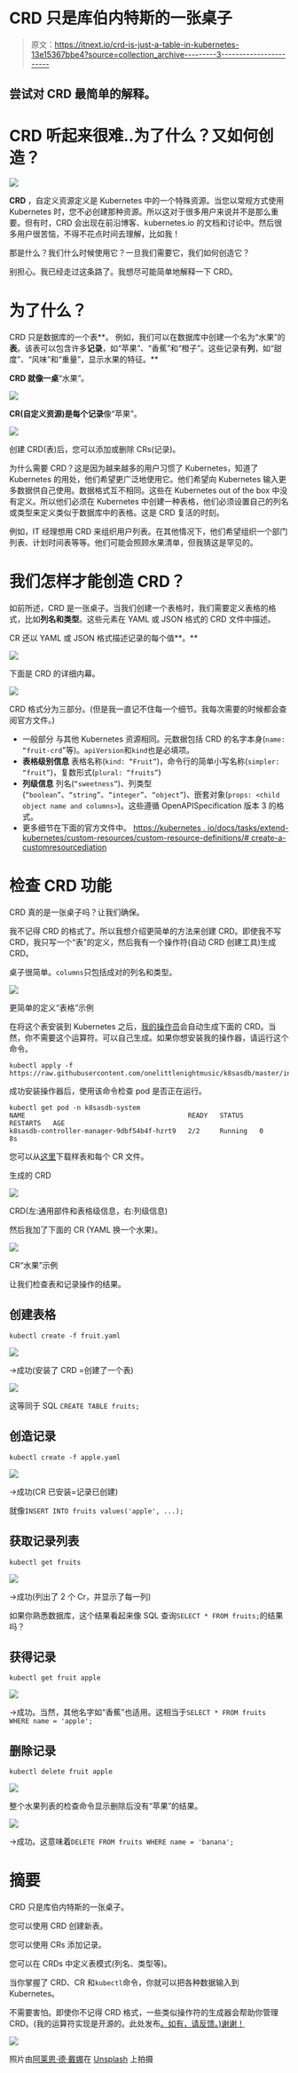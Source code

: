# CRD 只是库伯内特斯的一张桌子

> 原文：<https://itnext.io/crd-is-just-a-table-in-kubernetes-13e15367bbe4?source=collection_archive---------3----------------------->

## 尝试对 CRD 最简单的解释。

# CRD 听起来很难..为了什么？又如何创造？

![](img/b2b076ce80db362c8f2dde52e7d60fa6.png)

**CRD** ，自定义资源定义是 Kubernetes 中的一个特殊资源。当您以常规方式使用 Kubernetes 时，您不必创建那种资源。所以这对于很多用户来说并不是那么重要。但有时，CRD 会出现在前沿博客、kubernetes.io 的文档和讨论中。然后很多用户很苦恼，不得不花点时间去理解，比如我！

那是什么？我们什么时候使用它？一旦我们需要它，我们如何创造它？

别担心。我已经走过这条路了。我想尽可能简单地解释一下 CRD。

# 为了什么？

CRD 只是数据库的一个表**。
例如，我们可以在数据库中创建一个名为“水果”的**表**。该表可以包含许多**记录**，如“苹果”、“香蕉”和“橙子”。这些记录有**列**，如“甜度”、“风味”和“重量”，显示水果的特征。**

**CRD 就像一桌**“水果”。

![](img/2991ba5b578d0494cbff3a37f8db1836.png)

**CR(自定义资源)是每个记录**像“苹果”。

![](img/f26ab4c0d5a5d5d09679c7825581e09f.png)

创建 CRD(表)后，您可以添加或删除 CRs(记录)。

为什么需要 CRD？这是因为越来越多的用户习惯了 Kubernetes，知道了 Kubernetes 的用处，他们希望更广泛地使用它。他们希望向 Kubernetes 输入更多数据供自己使用。数据格式互不相同。这些在 Kubernetes out of the box 中没有定义。所以他们必须在 Kubernetes 中创建一种表格，他们必须设置自己的列名或类型来定义类似于数据库中的表格。这是 CRD 复活的时刻。

例如，IT 经理想用 CRD 来组织用户列表。在其他情况下，他们希望组织一个部门列表、计划时间表等等。他们可能会照顾水果清单，但我猜这是罕见的。

# 我们怎样才能创造 CRD？

如前所述，CRD 是一张桌子。当我们创建一个表格时，我们需要定义表格的格式，比如**列名和类型**。这些元素在 YAML 或 JSON 格式的 CRD 文件中描述。

CR 还以 YAML 或 JSON 格式描述记录的每个值**。**

![](img/8e32b765f57bc7b8f6584661cf6fc4e9.png)

下面是 CRD 的详细内幕。

![](img/32deaf240bf35f5a471d210fb910ac20.png)

CRD 格式分为三部分。(但是我一直记不住每一个细节。我每次需要的时候都会查阅官方文件。)

*   一般部分
    与其他 Kubernetes 资源相同。元数据包括 CRD 的名字本身(`name: “fruit-crd`"等)。`apiVersion`和`kind`也是必填项。
*   **表格级别信息**
    表格名称(`kind: “Fruit”`)，命令行的简单小写名称(`simpler: “fruit”`)，复数形式(`plural: “fruits”`)
*   **列级信息**
    列名(`“sweetness”`)、列类型(`“boolean”`、`“string”`、`“integer”`、`“object”`)、嵌套对象(`props: <child object name and columns>`)。这些遵循 OpenAPISpecification 版本 3 的格式。
*   更多细节在下面的官方文件中。
    [https://kubernetes . io/docs/tasks/extend-kubernetes/custom-resources/custom-resource-definitions/# create-a-customresourcediation](https://kubernetes.io/docs/tasks/extend-kubernetes/custom-resources/custom-resource-definitions/#create-a-customresourcedefinition)

# 检查 CRD 功能

CRD 真的是一张桌子吗？让我们确保。

我不记得 CRD 的格式了。所以我想介绍更简单的方法来创建 CRD。即使我不写 CRD，我只写一个“表”的定义，然后我有一个操作符(自动 CRD 创建工具)生成 CRD。

桌子很简单。`columns`只包括成对的列名和类型。

![](img/2b8323e3e2cd0ae150b9bedf0b9204d5.png)

更简单的定义“表格”示例

在将这个表安装到 Kubernetes 之后，[我的操作员](https://github.com/onelittlenightmusic/k8sasdb)会自动生成下面的 CRD。当然，你不需要这个运算符。可以自己生成。如果你想安装我的操作器，请运行这个命令。

```
kubectl apply -f https://raw.githubusercontent.com/onelittlenightmusic/k8sasdb/master/install.yaml
```

成功安装操作器后，使用该命令检查 pod 是否正在运行。

```
kubectl get pod -n k8sasdb-system
NAME                                         READY   STATUS    RESTARTS   AGE
k8sasdb-controller-manager-9dbf54b4f-hzrt9   2/2     Running   0          8s
```

您可以从[这里](https://github.com/onelittlenightmusic/k8sasdb/tree/master/test)下载样表和每个 CR 文件。

生成的 CRD

![](img/95b009fcf1f4d546a475efec9c2a4880.png)

CRD(左:通用部件和表格级信息，右:列级信息)

然后我加了下面的 CR (YAML 换一个水果)。

![](img/dbf2f3c582e12a8f68f42dda4cbab63d.png)

CR“水果”示例

让我们检查表和记录操作的结果。

## 创建表格

```
kubectl create -f fruit.yaml
```

![](img/692d5935c1f7b608c5562993d3d81fd6.png)

→成功(安装了 CRD =创建了一个表)

![](img/2801156d4ba84ee09fc40841c5749728.png)

这等同于 SQL `CREATE TABLE fruits;`

## 创造记录

```
kubectl create -f apple.yaml
```

![](img/72f0effff7258d5bd83c66b6dbba9d1f.png)

→成功(CR 已安装=记录已创建)

就像`INSERT INTO fruits values('apple', ...);`

## 获取记录列表

```
kubectl get fruits
```

![](img/dc80a308f9599ff5900ab7983532edf3.png)

→成功(列出了 2 个 Cr，并显示了每一列)

如果你熟悉数据库，这个结果看起来像 SQL 查询`SELECT * FROM fruits;`的结果吗？

## 获得记录

```
kubectl get fruit apple
```

![](img/c6c383d43f5d6a5b74e1b128545e1954.png)

→成功。当然，其他名字如“香蕉”也适用。这相当于`SELECT * FROM fruits WHERE name = 'apple';`

## 删除记录

```
kubectl delete fruit apple
```

![](img/92a2119715b7615962cc4a4acf2666a7.png)

整个水果列表的检查命令显示删除后没有“苹果”的结果。

![](img/8c384b25af2e989b1f03726c7a80a585.png)

→成功。这意味着`DELETE FROM fruits WHERE name = 'banana';`

# 摘要

CRD 只是库伯内特斯的一张桌子。

您可以使用 CRD 创建新表。

您可以使用 CRs 添加记录。

您可以在 CRDs 中定义表模式(列名、类型等)。

当你掌握了 CRD、CR 和`kubectl`命令，你就可以把各种数据输入到 Kubernetes。

不需要害怕。即使你不记得 CRD 格式，一些类似操作符的生成器会帮助你管理 CRD。(我的运算符实现是开源的。此处发布[。如有，请反馈。)谢谢！](https://github.com/onelittlenightmusic/k8sasdb)

![](img/3ecbad3a7f0ef2f8fa37c869e353ba95.png)

照片由[阿莱恩·德·戴娜](https://unsplash.com/@alinedenadai?utm_source=medium&utm_medium=referral)在 [Unsplash](https://unsplash.com?utm_source=medium&utm_medium=referral) 上拍摄